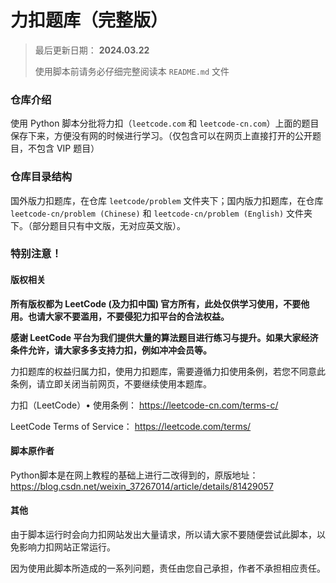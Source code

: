 # 力扣题库（完整版）

> 最后更新日期： **2024.03.22**
>
> 使用脚本前请务必仔细完整阅读本 `README.md` 文件

### 仓库介绍

使用 Python 脚本分批将力扣（`leetcode.com` 和 `leetcode-cn.com`）上面的题目保存下来，方便没有网的时候进行学习。（仅包含可以在网页上直接打开的公开题目，不包含 VIP 题目）



### 仓库目录结构

国外版力扣题库，在仓库 `leetcode/problem` 文件夹下；国内版力扣题库，在仓库  `leetcode-cn/problem (Chinese)` 和 `leetcode-cn/problem (English)` 文件夹下。（部分题目只有中文版，无对应英文版）。



### 特别注意！

#### 版权相关

**所有版权都为 LeetCode (及力扣中国) 官方所有，此处仅供学习使用，不要他用。也请大家不要滥用，不要侵犯力扣平台的合法权益。**

**感谢 LeetCode 平台为我们提供大量的算法题目进行练习与提升。如果大家经济条件允许，请大家多多支持力扣，例如冲冲会员等。**

力扣题库的权益归属力扣，使用力扣题库，需要遵循力扣使用条例，若您不同意此条例，请立即关闭当前网页，不要继续使用本题库。

力扣（LeetCode）• 使用条例： https://leetcode-cn.com/terms-c/

LeetCode Terms of Service： https://leetcode.com/terms/



#### 脚本原作者

Python脚本是在网上教程的基础上进行二改得到的，原版地址：https://blog.csdn.net/weixin_37267014/article/details/81429057



#### 其他

由于脚本运行时会向力扣网站发出大量请求，所以请大家不要随便尝试此脚本，以免影响力扣网站正常运行。

因为使用此脚本所造成的一系列问题，责任由您自己承担，作者不承担相应责任。

